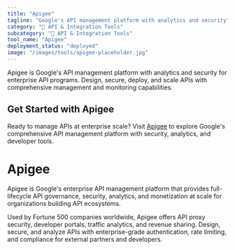 ```yaml
---
title: "Apigee"
tagline: "Google's API management platform with analytics and security"
category: "🔗 API & Integration Tools"
subcategory: "🔗 API & Integration Tools"
tool_name: "Apigee"
deployment_status: "deployed"
image: "/images/tools/apigee-placeholder.jpg"
---
```

Apigee is Google's API management platform with analytics and security for enterprise API programs. Design, secure, deploy, and scale APIs with comprehensive management and monitoring capabilities.

## Get Started with Apigee

Ready to manage APIs at enterprise scale? Visit [Apigee](https://cloud.google.com/apigee) to explore Google's comprehensive API management platform with security, analytics, and developer tools.

# Apigee

Apigee is Google's enterprise API management platform that provides full-lifecycle API governance, security, analytics, and monetization at scale for organizations building API ecosystems.

Used by Fortune 500 companies worldwide, Apigee offers API proxy security, developer portals, traffic analytics, and revenue sharing. Design, secure, and analyze APIs with enterprise-grade authentication, rate limiting, and compliance for external partners and developers.